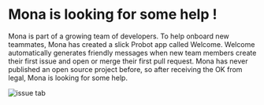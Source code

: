 # Mona is looking for some help  !

Mona is part of a growing team of developers. To help onboard new teammates, Mona has created a slick Probot app called Welcome. Welcome automatically generates friendly messages when new team members create their first issue and open or merge their first pull request.
Mona has never published an open source project before, so after receiving the OK from legal, Mona is looking for some help.


![issue tab](https://lab.github.com/public/images/issue_tab.png)


